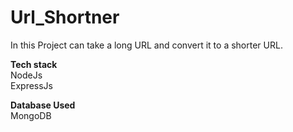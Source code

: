 # Url_Shortner
In this Project can take a long URL and convert it to a shorter URL. 

**Tech stack**  
NodeJs  
ExpressJs  

**Database Used**  
MongoDB  
